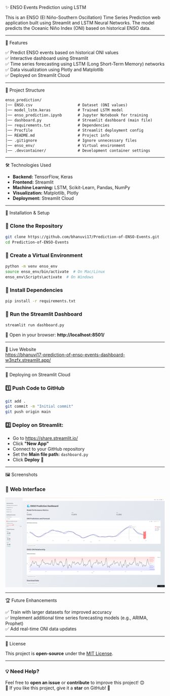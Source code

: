 ✨ ENSO Events Prediction using LSTM

This is an ENSO (El Niño-Southern Oscillation) Time Series Prediction web application built using Streamlit and LSTM Neural Networks. The model predicts the Oceanic Niño Index (ONI) based on historical ENSO data.

---

📌 Features

✅ Predict ENSO events based on historical ONI values  
✅ Interactive dashboard using Streamlit  
✅ Time series forecasting using LSTM (Long Short-Term Memory) networks  
✅ Data visualization using Plotly and Matplotlib  
✅ Deployed on Streamlit Cloud  

---

📂 Project Structure

```
enso_prediction/
│── ENSO.csv                    # Dataset (ONI values)
│── model_lstm.keras            # Trained LSTM model
│── enso_prediction.ipynb       # Jupyter Notebook for training
│── dashboard.py                # Streamlit dashboard (main file)
│── requirements.txt            # Dependencies
│── Procfile                    # Streamlit deployment config
│── README.md                   # Project info
│── .gitignore                  # Ignore unnecessary files
│── enso_env/                   # Virtual environment
│── .devcontainer/              # Development container settings
```

---

🛠 Technologies Used

- **Backend:** TensorFlow, Keras  
- **Frontend:** Streamlit  
- **Machine Learning:** LSTM, Scikit-Learn, Pandas, NumPy  
- **Visualization:** Matplotlib, Plotly  
- **Deployment:** Streamlit Cloud  

---

🔧 Installation & Setup

### 🔹 Clone the Repository
```bash
git clone https://github.com/bhanuvi17/Prediction-of-ENSO-Events.git
cd Prediction-of-ENSO-Events
```

### 🔹 Create a Virtual Environment
```bash
python -m venv enso_env
source enso_env/bin/activate  # On Mac/Linux
enso_env\Scripts\activate  # On Windows
```

### 🔹 Install Dependencies
```bash
pip install -r requirements.txt
```

### 🔹 Run the Streamlit Dashboard
```bash
streamlit run dashboard.py
```

🔗 Open in your browser: **http://localhost:8501/**  

---

🚀 Live Website  
<https://bhanuvi17-prediction-of-enso-events-dashboard-w3nzfx.streamlit.app/>  

---

🚀 Deploying on Streamlit Cloud  

### 1️⃣ **Push Code to GitHub**  
```bash
git add .
git commit -m "Initial commit"
git push origin main
```

### 2️⃣ **Deploy on Streamlit:**  
- Go to <https://share.streamlit.io/>  
- Click **"New App"**  
- Connect to your GitHub repository  
- Set the **Main file path:** `dashboard.py`  
- Click **Deploy** 🎉  

---

🖼 Screenshots  

### 🔹 **Web Interface**  
![Home Page](https://github.com/bhanuvi17/Prediction-of-ENSO-Events/blob/ba223734e58fa39d2f4a48bef880722fa8acb655/Screenshot%202025-02-12%20232014.png)  

---

🏆 Future Enhancements  

✅ Train with larger datasets for improved accuracy  
✅ Implement additional time series forecasting models (e.g., ARIMA, Prophet)  
✅ Add real-time ONI data updates  

---

🐝 License  

This project is **open-source** under the [MIT License](LICENSE).  

---

### 💡 **Need Help?**  
Feel free to **open an issue** or **contribute** to improve this project! 😊  
🌟 If you like this project, give it a **star** on GitHub! 🌟  

